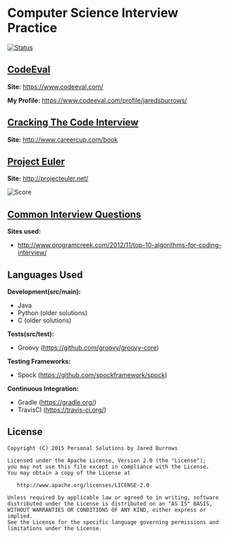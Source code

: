 Computer Science Interview Practice
=============
[ ![Status](https://travis-ci.org/jaredsburrows/CS-Interview-Questions.svg) ](https://travis-ci.org/jaredsburrows/CS-Interview-Questions)

## [CodeEval](src/main/java/codeeval)

**Site:** https://www.codeeval.com/

**My Profile:** https://www.codeeval.com/profile/jaredsburrows/

## [Cracking The Code Interview](src/main/java/crackingthecode)

**Site:** http://www.careercup.com/book

## [Project Euler](src/main/java/projecteuler)

**Site:** http://projecteuler.net/

![Score](http://projecteuler.net/profile/jaredsburrows.png)

## [Common Interview Questions](src/main/java/questions)

**Sites used:**

 - http://www.programcreek.com/2012/11/top-10-algorithms-for-coding-interview/

## Languages Used

**Development(src/main):**

 - Java
 - Python (older solutions)
 - C (older solutions)

**Tests(src/test):**

 - Groovy (https://github.com/groovy/groovy-core)

**Testing Frameworks:**

 - Spock (https://github.com/spockframework/spock)

**Continuous Integration:**

 - Gradle (https://gradle.org/)
 - TravisCI (https://travis-ci.org/)

## License

    Copyright (C) 2015 Personal Solutions by Jared Burrows

    Licensed under the Apache License, Version 2.0 (the "License");
    you may not use this file except in compliance with the License.
    You may obtain a copy of the License at

       http://www.apache.org/licenses/LICENSE-2.0

    Unless required by applicable law or agreed to in writing, software
    distributed under the License is distributed on an "AS IS" BASIS,
    WITHOUT WARRANTIES OR CONDITIONS OF ANY KIND, either express or implied.
    See the License for the specific language governing permissions and
    limitations under the License.



